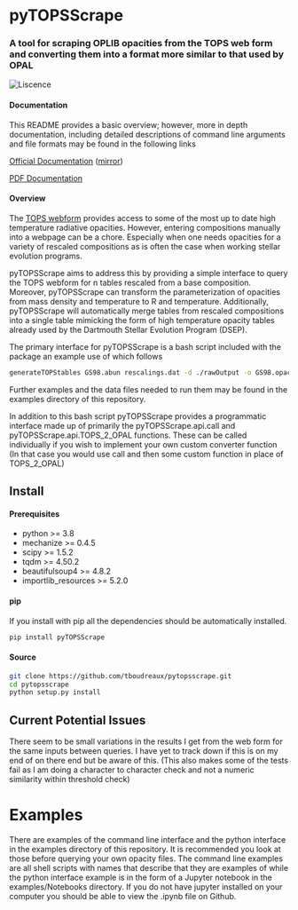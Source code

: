 # pyTOPSScrape
### A tool for scraping OPLIB opacities from the TOPS web form and converting them into a format more similar to that used by OPAL
![Liscence](https://img.shields.io/github/license/tboudreaux/pyTOPSSCrape?style=for-the-badge)
#### Documentation
This README provides a basic overview; however, more in depth documentation, including 
detailed descriptions of command line arguments and file formats may be found in
the following links

<a href="https://tboudreaux.github.io/pytopsscrape/">Official Documentation</a> (<a href="https://algebrist.com/~tboudreaux/docs/pyTOPSScrape/">mirror</a>)

<a href="https://raw.githubusercontent.com/tboudreaux/pytopsscrape/master/docs/build/latex/pytopsscrape.pdf">PDF Documentation</a>

#### Overview 
The <a href="https://aphysics2.lanl.gov/apps/">TOPS webform</a> provides access
to some of the most up to date high temperature radiative opacities. However,
entering compositions manually into a webpage can be a chore. Especially when
one needs opacities for a variety of rescaled compositions as is often the case
when working stellar evolution programs.

pyTOPSScrape aims to address this by providing a simple interface to query the
TOPS webform for n tables rescaled from a base composition. Moreover,
pyTOPSScrape can transform the parameterization of opacities from mass density
and temperature to R and temperature. Additionally, pyTOPSScrape will automatically
merge tables from rescaled compositions into a single table mimicking the form
of high temperature opacity tables already used by the Dartmouth Stellar
Evolution Program (DSEP).

The primary interface for pyTOPSScrape is a bash script included with the package
an example use of which follows

```bash
generateTOPStables GS98.abun rescalings.dat -d ./rawOutput -o GS98.opac -j 20
```

Further examples and the data files needed to run them may be found in the
examples directory of this repository.

In addition to this bash script pyTOPSScrape provides a programmatic interface
made up of primarily the pyTOPSScrape.api.call and pyTOPSScrape.api.TOPS_2_OPAL
functions. These can be called individually if you wish to implement your own
custom converter function (In that case you would use call and then some
custom function in place of TOPS_2_OPAL)


## Install

#### Prerequisites
<ul>
	<li>python >= 3.8</li>
	<li>mechanize >= 0.4.5</li>
	<li>scipy >= 1.5.2 </li>
	<li>tqdm >= 4.50.2 </li>
	<li>beautifulsoup4 >= 4.8.2 </li>
	<li>importlib_resources >= 5.2.0 </li>
</ul>

#### pip
If you install with pip all the dependencies should be automatically installed.
```bash
pip install pyTOPSScrape
```

#### Source
```bash
git clone https://github.com/tboudreaux/pytopsscrape.git
cd pytopsscrape
python setup.py install
```


## Current Potential Issues
There seem to be small variations in the results I get from the web form for
the same inputs between queries. I have yet to track down if this is on my end
of on there end but be aware of this. (This also makes some of the tests fail
as I am doing a character to character check and not a numeric similarity
within threshold check)

# Examples
There are examples of the command line interface and the python interface in
the examples directory of this repository. It is recommended you look at those
before querying your own opacity files. The command line examples are all shell
scripts with names that describe that they are examples of while the python
interface example is in the form of a Jupyter notebook in the
examples/Notebooks directory. If you do not have jupyter installed on your
computer you should be able to view the .ipynb file on Github.
